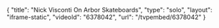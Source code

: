 {
    "title": "Nick Visconti On Arbor Skateboards",
    "type": "solo",
    "layout": "iframe-static",
    "videoId": "6378042",
    "url": "\/tvpembed\/6378042"
}